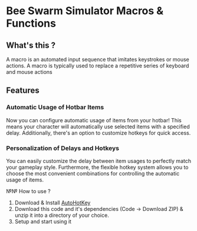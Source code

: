 # Bee Swarm Simulator Macros & Functions

## What's this ?
A macro is an automated input sequence that imitates keystrokes or mouse actions. A macro is typically used to replace a repetitive series of keyboard and mouse actions

## Features

### Automatic Usage of Hotbar Items

Now you can configure automatic usage of items from your hotbar! This means your character will automatically use selected items with a specified delay. Additionally, there's an option to customize hotkeys for quick access.

### Personalization of Delays and Hotkeys

You can easily customize the delay between item usages to perfectly match your gameplay style. Furthermore, the flexible hotkey system allows you to choose the most convenient combinations for controlling the automatic usage of items.

№№ How to use ?
1. Download & Install [AutoHotKey](https://www.autohotkey.com/)
2. Download this code and it's dependencies (Code -> Download ZIP) & unzip it into a directory of your choice.
3. Setup and start using it
